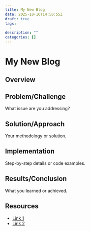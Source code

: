 ```yaml
---
title: My New Blog
date: 2025-10-16T14:50:55Z
draft: true
tags:
  - 
description: ""
categories: []
---
```


# My New Blog

## Overview

## Problem/Challenge

What issue are you addressing?

## Solution/Approach

Your methodology or solution.

## Implementation

Step-by-step details or code examples.

## Results/Conclusion

What you learned or achieved.

## Resources

- [Link 1](url)
- [Link 2](url)